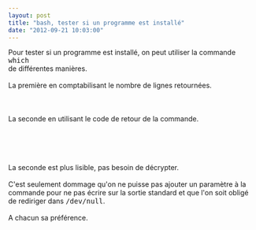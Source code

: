 ```yaml
---
layout: post
title: "bash, tester si un programme est installé"
date: "2012-09-21 10:03:00"
---
```

Pour tester si un programme est installé, on peut utiliser la commande <tt>which</tt><br />de différentes manières.<br /><br />La première en comptabilisant le nombre de lignes retournées.<br /><br /><script src="http://pastebin.com/embed_js.php?i=zYiQWwVn"></script><br /><br />La seconde en utilisant le code de retour de la commande.<br /><br /><script src="http://pastebin.com/embed_js.php?i=cU9AC5Qy"></script><br /><br /><div style="overflow:hidden; height:0;">which, apt-get install, sudo</div><br />La seconde est plus lisible, pas besoin de décrypter. <br /><br />C'est seulement dommage qu'on ne puisse pas ajouter un paramètre à la commande pour ne pas écrire sur la sortie standard et que l'on soit obligé de rediriger dans <tt>/dev/null</tt>.<br /><br />A chacun sa préférence. 
